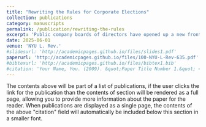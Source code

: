 ```yaml
---
title: "Rewriting the Rules for Corporate Elections"
collection: publications
category: manuscripts
permalink: /publication/rewriting-the-rules
excerpt: 'Public company boards of directors have opened up a new front in their longstanding battle with hedge fund activists by rewriting the procedural rules governing board elections. Many boards now require shareholders to make long and complicated sets of disclosures in order to nominate candidates for board elections. These disclosure requirements—contained in advance notice bylaws (ANBs)—have come under fire in the Delaware courts for being drafted so expansively that they seem like "tripwires" intended to protect incumbents against even the possibility of a proxy contest. <br><br>In this paper, I analyze modern ANBs, drawing insights from a new dataset consisting of over 14,000 full sets of bylaws filed by more than 3,800 U.S. public companies from 2004 to 2023. During this time, ANBs have become longer and more complex market-wide, and variation in disclosure requirements across firms has increased. Additionally, firms with relatively few disclosure provisions have tended to add more provisions if they are targeted by an activist. These changes in drafting practice may have significant effects on corporate governance. When ANBs are long and complex with ambiguous requirements, it is more costly for activists to launch proxy contests, and boards are more insulated from outside pressure. This reduction in accountability is likely more severe for small firms and firms with high agency costs. However, modern ANBs also provide the benefit of filtering out campaigns by unsophisticated activists and bad actors. <br><br>Legal reforms could reduce the costs associated with modern ANBs without eliminating their benefits. These include (1) requiring shareholders to approve ANB amendments, (2) requiring companies to give activists time to cure deficient nomination notices, and (3) allowing shareholders to facially challenge ANBs under an “overbreadth” theory. Recent efforts by shareholders also suggest that private ordering may curb some of the effects of modern ANBs without outside intervention.'
date: 2025-06-01
venue: 'NYU L. Rev.'
#slidesurl: 'http://academicpages.github.io/files/slides1.pdf'
paperurl: 'http://academicpages.github.io/files/100-NYU-L-Rev-635.pdf'
#bibtexurl: 'http://academicpages.github.io/files/bibtex1.bib'
#citation: 'Your Name, You. (2009). &quot;Paper Title Number 1.&quot; <i>Journal 1</i>. 1(1).'
---
```

The contents above will be part of a list of publications, if the user clicks the link for the publication than the contents of section will be rendered as a full page, allowing you to provide more information about the paper for the reader. When publications are displayed as a single page, the contents of the above "citation" field will automatically be included below this section in a smaller font.
